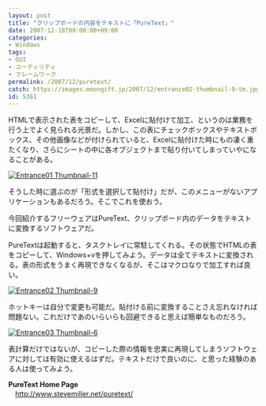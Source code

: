 ```yaml
---
layout: post
title: "クリップボードの内容をテキストに「PureText」"
date: 2007-12-18T09:00:00+09:00
categories:
- Windows
tags: 
- GUI
- ユーティリティ
- フレームワーク
permalink: /2007/12/puretext/
catch: https://images.moongift.jp/2007/12/entrance02-thumbnail-9-tm.jpg
id: 5361
---
```

HTMLで表示された表をコピーして、Excelに貼付けて加工、というのは業務を行う上でよく見られる光景だ。しかし、この表にチェックボックスやテキストボックス、その他画像などが付けられていると、Excelに貼付けた時にもの凄く重たくなり、さらにシートの中に各オブジェクトまで貼り付いてしまっていやになることがある。   
  
[![Entrance01 Thumbnail-11](https://images.moongift.jp/2007/12/entrance01-thumbnail-11-tm.jpg)](https://images.moongift.jp/2007/12/entrance01-thumbnail-11.png)  
  
そうした時に選ぶのが「形式を選択して貼付け」だが、このメニューがないアプリケーションもあるだろう。そこでこれを使おう。   
  
今回紹介するフリーウェアはPureText、クリップボード内のデータをテキストに変換するソフトウェアだ。   
<!--more-->  
PureTextは起動すると、タスクトレイに常駐してくれる。その状態でHTMLの表をコピーして、Windows+vを押してみよう。データは全てテキストに変換される。表の形式をうまく再現できなくなるが、そこはマクロなりで加工すれば良い。   
  
[![Entrance02 Thumbnail-9](https://images.moongift.jp/2007/12/entrance02-thumbnail-9-tm.jpg)](https://images.moongift.jp/2007/12/entrance02-thumbnail-9.png)  
  
ホットキーは自分で変更も可能だ。貼付ける前に変換することさえ忘れなければ問題ない。これだけであのいらいらも回避できると思えば簡単なものだろう。   
  
[![Entrance03 Thumbnail-6](https://images.moongift.jp/2007/12/entrance03-thumbnail-6-tm.jpg)](https://images.moongift.jp/2007/12/entrance03-thumbnail-6.png)  
  
表計算だけではないが、コピーした際の情報を忠実に再現してしまうソフトウェアに対しては有効に使えるはずだ。テキストだけで良いのに、と思った経験のある人は使ってみよう。   
  
**PureText Home Page**   
　[http://www.stevemiller.net/puretext/   
](http://www.stevemiller.net/puretext/)

